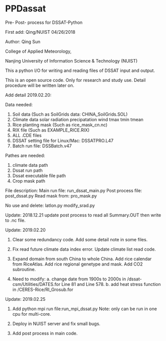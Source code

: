 # PPDassat
Pre- Post- process for DSSAT-Python

First add:
Qing/NUIST 04/26/2018

Author: Qing Sun

College of Applied Meteorology,

Nanjing University of Information Science & Technology (NUIST)

This a python I/O for writing and reading files of DSSAT input and output.

This is an open source code.
Only for research and study use.
Detail procedure will be written later on.


Add detail 2019.02.20:

Data needed:
1. Soil data (Such as SoilGrids data: CHINA_SoilGrids.SOL)
2. Climate data
        solar radiation
        precipatation
        wind
        tmax
        tmin
        tmean
3. Rice planting mask (Such as rice_mask_cn.nc)
4. RIX file (Such as EXAMPLE_RICE.RIX)
5. ALL .CDE files
6. DSSAT setting file for Linux/Mac: DSSATPRO.L47
7. Batch run file: DSSBatch.v47


Pathes are needed:
1. climate data path
2. Dssat run path 
3. Dssat executable file path 
4. Crop mask path 


File description:
Main run file: run_dssat_main.py
Post process file: post_dssat.py
Read mask from: pro_mask.py

No use and delete:
latlon.py
modify_srad.py


Update: 2018.12.21
update post process to read all Summary.OUT then write to .nc file.


Update: 2019.02.20
1. Clear some redundancy code.
   Add some detail note in some files.

2. Fix read future climate data index error.
   Update climate list read code.

3. Expand domain from south China to whole China.
   Add rice calendar from RiceAtlas.
   Add rice regional genetype and mask.
   Add CO2 subroutine.

4. Need to modify:
        a. change date from 1900s to 2000s in /dssat-csm/Utilities/DATES.for
                Line 81 and Line 578.
        b. add heat stress function in /CERES-Rice/RI_Grosub.for

Update: 2019.02.25
1. Add python mpi run file:run_mpi_dssat.py
   Note: only can be run in one cpu for multi-core.

2. Deploy in NUIST server and fix small bugs.

3. Add post process in main code.














